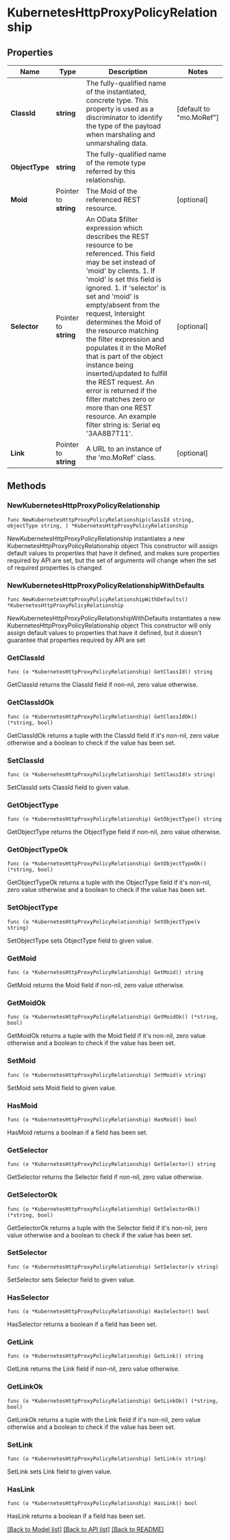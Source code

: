 # KubernetesHttpProxyPolicyRelationship

## Properties

Name | Type | Description | Notes
------------ | ------------- | ------------- | -------------
**ClassId** | **string** | The fully-qualified name of the instantiated, concrete type. This property is used as a discriminator to identify the type of the payload when marshaling and unmarshaling data. | [default to "mo.MoRef"]
**ObjectType** | **string** | The fully-qualified name of the remote type referred by this relationship. | 
**Moid** | Pointer to **string** | The Moid of the referenced REST resource. | [optional] 
**Selector** | Pointer to **string** | An OData $filter expression which describes the REST resource to be referenced. This field may be set instead of &#39;moid&#39; by clients. 1. If &#39;moid&#39; is set this field is ignored. 1. If &#39;selector&#39; is set and &#39;moid&#39; is empty/absent from the request, Intersight determines the Moid of the resource matching the filter expression and populates it in the MoRef that is part of the object instance being inserted/updated to fulfill the REST request. An error is returned if the filter matches zero or more than one REST resource. An example filter string is: Serial eq &#39;3AA8B7T11&#39;. | [optional] 
**Link** | Pointer to **string** | A URL to an instance of the &#39;mo.MoRef&#39; class. | [optional] 

## Methods

### NewKubernetesHttpProxyPolicyRelationship

`func NewKubernetesHttpProxyPolicyRelationship(classId string, objectType string, ) *KubernetesHttpProxyPolicyRelationship`

NewKubernetesHttpProxyPolicyRelationship instantiates a new KubernetesHttpProxyPolicyRelationship object
This constructor will assign default values to properties that have it defined,
and makes sure properties required by API are set, but the set of arguments
will change when the set of required properties is changed

### NewKubernetesHttpProxyPolicyRelationshipWithDefaults

`func NewKubernetesHttpProxyPolicyRelationshipWithDefaults() *KubernetesHttpProxyPolicyRelationship`

NewKubernetesHttpProxyPolicyRelationshipWithDefaults instantiates a new KubernetesHttpProxyPolicyRelationship object
This constructor will only assign default values to properties that have it defined,
but it doesn't guarantee that properties required by API are set

### GetClassId

`func (o *KubernetesHttpProxyPolicyRelationship) GetClassId() string`

GetClassId returns the ClassId field if non-nil, zero value otherwise.

### GetClassIdOk

`func (o *KubernetesHttpProxyPolicyRelationship) GetClassIdOk() (*string, bool)`

GetClassIdOk returns a tuple with the ClassId field if it's non-nil, zero value otherwise
and a boolean to check if the value has been set.

### SetClassId

`func (o *KubernetesHttpProxyPolicyRelationship) SetClassId(v string)`

SetClassId sets ClassId field to given value.


### GetObjectType

`func (o *KubernetesHttpProxyPolicyRelationship) GetObjectType() string`

GetObjectType returns the ObjectType field if non-nil, zero value otherwise.

### GetObjectTypeOk

`func (o *KubernetesHttpProxyPolicyRelationship) GetObjectTypeOk() (*string, bool)`

GetObjectTypeOk returns a tuple with the ObjectType field if it's non-nil, zero value otherwise
and a boolean to check if the value has been set.

### SetObjectType

`func (o *KubernetesHttpProxyPolicyRelationship) SetObjectType(v string)`

SetObjectType sets ObjectType field to given value.


### GetMoid

`func (o *KubernetesHttpProxyPolicyRelationship) GetMoid() string`

GetMoid returns the Moid field if non-nil, zero value otherwise.

### GetMoidOk

`func (o *KubernetesHttpProxyPolicyRelationship) GetMoidOk() (*string, bool)`

GetMoidOk returns a tuple with the Moid field if it's non-nil, zero value otherwise
and a boolean to check if the value has been set.

### SetMoid

`func (o *KubernetesHttpProxyPolicyRelationship) SetMoid(v string)`

SetMoid sets Moid field to given value.

### HasMoid

`func (o *KubernetesHttpProxyPolicyRelationship) HasMoid() bool`

HasMoid returns a boolean if a field has been set.

### GetSelector

`func (o *KubernetesHttpProxyPolicyRelationship) GetSelector() string`

GetSelector returns the Selector field if non-nil, zero value otherwise.

### GetSelectorOk

`func (o *KubernetesHttpProxyPolicyRelationship) GetSelectorOk() (*string, bool)`

GetSelectorOk returns a tuple with the Selector field if it's non-nil, zero value otherwise
and a boolean to check if the value has been set.

### SetSelector

`func (o *KubernetesHttpProxyPolicyRelationship) SetSelector(v string)`

SetSelector sets Selector field to given value.

### HasSelector

`func (o *KubernetesHttpProxyPolicyRelationship) HasSelector() bool`

HasSelector returns a boolean if a field has been set.

### GetLink

`func (o *KubernetesHttpProxyPolicyRelationship) GetLink() string`

GetLink returns the Link field if non-nil, zero value otherwise.

### GetLinkOk

`func (o *KubernetesHttpProxyPolicyRelationship) GetLinkOk() (*string, bool)`

GetLinkOk returns a tuple with the Link field if it's non-nil, zero value otherwise
and a boolean to check if the value has been set.

### SetLink

`func (o *KubernetesHttpProxyPolicyRelationship) SetLink(v string)`

SetLink sets Link field to given value.

### HasLink

`func (o *KubernetesHttpProxyPolicyRelationship) HasLink() bool`

HasLink returns a boolean if a field has been set.


[[Back to Model list]](../README.md#documentation-for-models) [[Back to API list]](../README.md#documentation-for-api-endpoints) [[Back to README]](../README.md)


